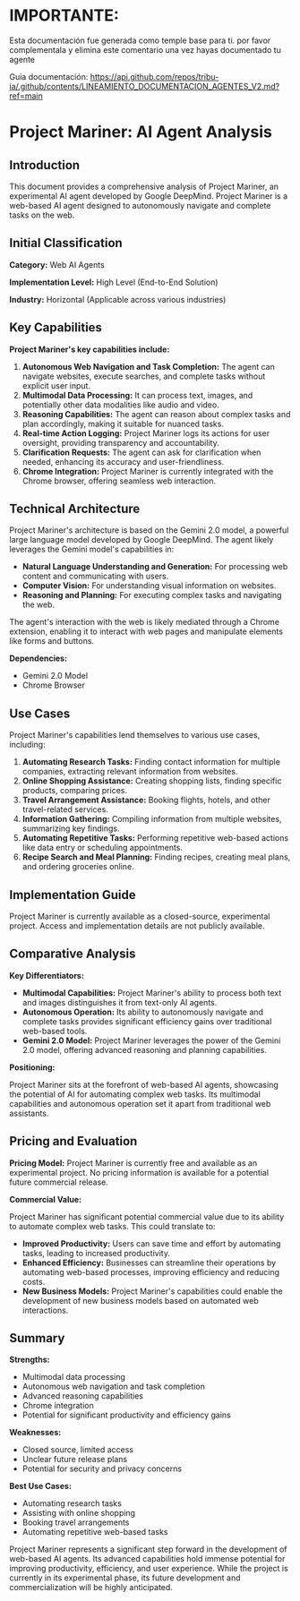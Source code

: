 # IMPORTANTE:

Esta documentación fue generada como temple base para ti. por favor complementala y elimina este comentario una vez hayas documentado tu agente

Guia documentación: https://api.github.com/repos/tribu-ia/.github/contents/LINEAMIENTO_DOCUMENTACION_AGENTES_V2.md?ref=main


# Project Mariner: AI Agent Analysis

## Introduction

This document provides a comprehensive analysis of Project Mariner, an experimental AI agent developed by Google DeepMind. Project Mariner is a web-based AI agent designed to autonomously navigate and complete tasks on the web. 

## Initial Classification

**Category:** Web AI Agents

**Implementation Level:** High Level (End-to-End Solution)

**Industry:** Horizontal (Applicable across various industries)

## Key Capabilities

**Project Mariner's key capabilities include:**

1. **Autonomous Web Navigation and Task Completion:**  The agent can navigate websites, execute searches, and complete tasks without explicit user input.
2. **Multimodal Data Processing:**  It can process text, images, and potentially other data modalities like audio and video.
3. **Reasoning Capabilities:** The agent can reason about complex tasks and plan accordingly, making it suitable for nuanced tasks.
4. **Real-time Action Logging:**  Project Mariner logs its actions for user oversight, providing transparency and accountability.
5. **Clarification Requests:**  The agent can ask for clarification when needed, enhancing its accuracy and user-friendliness.
6. **Chrome Integration:**  Project Mariner is currently integrated with the Chrome browser, offering seamless web interaction.

## Technical Architecture

Project Mariner's architecture is based on the Gemini 2.0 model, a powerful large language model developed by Google DeepMind. The agent likely leverages the Gemini model's capabilities in:

- **Natural Language Understanding and Generation:** For processing web content and communicating with users.
- **Computer Vision:** For understanding visual information on websites.
- **Reasoning and Planning:** For executing complex tasks and navigating the web.

The agent's interaction with the web is likely mediated through a Chrome extension, enabling it to interact with web pages and manipulate elements like forms and buttons.

**Dependencies:**

- Gemini 2.0 Model
- Chrome Browser

## Use Cases

Project Mariner's capabilities lend themselves to various use cases, including:

1. **Automating Research Tasks:**  Finding contact information for multiple companies, extracting relevant information from websites.
2. **Online Shopping Assistance:** Creating shopping lists, finding specific products, comparing prices.
3. **Travel Arrangement Assistance:** Booking flights, hotels, and other travel-related services.
4. **Information Gathering:** Compiling information from multiple websites, summarizing key findings.
5. **Automating Repetitive Tasks:** Performing repetitive web-based actions like data entry or scheduling appointments.
6. **Recipe Search and Meal Planning:** Finding recipes, creating meal plans, and ordering groceries online.

## Implementation Guide

Project Mariner is currently available as a closed-source, experimental project. Access and implementation details are not publicly available.

## Comparative Analysis

**Key Differentiators:**

- **Multimodal Capabilities:** Project Mariner's ability to process both text and images distinguishes it from text-only AI agents.
- **Autonomous Operation:** Its ability to autonomously navigate and complete tasks provides significant efficiency gains over traditional web-based tools.
- **Gemini 2.0 Model:** Project Mariner leverages the power of the Gemini 2.0 model, offering advanced reasoning and planning capabilities.

**Positioning:**

Project Mariner sits at the forefront of web-based AI agents, showcasing the potential of AI for automating complex web tasks. Its multimodal capabilities and autonomous operation set it apart from traditional web assistants.

## Pricing and Evaluation

**Pricing Model:** Project Mariner is currently free and available as an experimental project. No pricing information is available for a potential future commercial release.

**Commercial Value:**

Project Mariner has significant potential commercial value due to its ability to automate complex web tasks. This could translate to:

- **Improved Productivity:**  Users can save time and effort by automating tasks, leading to increased productivity.
- **Enhanced Efficiency:**  Businesses can streamline their operations by automating web-based processes, improving efficiency and reducing costs.
- **New Business Models:** Project Mariner's capabilities could enable the development of new business models based on automated web interactions.

## Summary

**Strengths:**

- Multimodal data processing
- Autonomous web navigation and task completion
- Advanced reasoning capabilities
- Chrome integration
- Potential for significant productivity and efficiency gains

**Weaknesses:**

- Closed source, limited access
- Unclear future release plans
- Potential for security and privacy concerns

**Best Use Cases:**

- Automating research tasks
- Assisting with online shopping
- Booking travel arrangements
- Automating repetitive web-based tasks

Project Mariner represents a significant step forward in the development of web-based AI agents. Its advanced capabilities hold immense potential for improving productivity, efficiency, and user experience. While the project is currently in its experimental phase, its future development and commercialization will be highly anticipated. 

